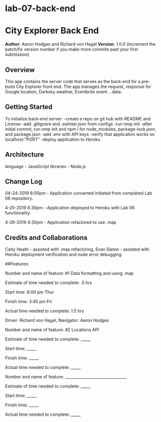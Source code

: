 # lab-07-back-end
# City Explorer Back End

**Author**: Aaron Hodges and Richard von Hagel
**Version**: 1.0.0 (increment the patch/fix version number if you make more commits past your first submission)

## Overview
This app contains the server code that serves as the back-end for a pre-build City Explorer front end.  The app manages the request, response for Google location, Darksky weather, Eventbrite event ...data.

## Getting Started
To initialize back-end server:
-create a repo on git hub with README and License
-add .gitignore and .eslinter.json from configs
-run nmp init
-after initial commit, run nmp init and npm i for node_modules, package-lock.json, and package.json
-add .env with API keys
-verify that application works on localhost:"PORT"
-deploy application to Heroku

## Architecture
language - JavaScript
libraries - Node.js

## Change Log
04-24-2019 8:00pm - Application converted initiated from completed Lab 06 repository.

4-25-2019 8:30pm - Application deployed to Heroku with Lab 06 functionality.

4-26-2019 4:30pm - Application refactored to use .map

## Credits and Collaborations

Caity Heath - assisted with .map refactoring, Evan Slaton - assisted with Heroku deployment verification and node error debugging

##Features:

Number and name of feature: #1 Data formatting and using .map

Estimate of time needed to complete: .5 hrs

Start time: 8:00 pm Thur

Finish time: 3:45 pm Fri

Actual time needed to complete: 1.5 hrs

Driver:  Richard von Hagel, Navigator:  Aaron Hodges

Number and name of feature: #2 Locations API

Estimate of time needed to complete: _____

Start time: _____

Finish time: _____

Actual time needed to complete: _____

Number and name of feature: ________________________________

Estimate of time needed to complete: _____

Start time: _____

Finish time: _____

Actual time needed to complete: _____